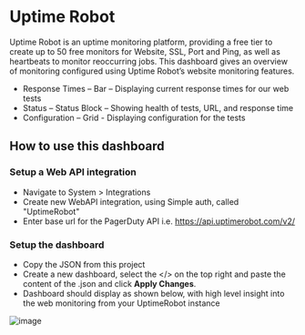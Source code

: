 # Uptime Robot
Uptime Robot is an uptime monitoring platform, providing a free tier to create up to 50 free monitors for Website, SSL, Port and Ping, as well as heartbeats to monitor reoccurring jobs. 
This dashboard gives an overview of monitoring configured using Uptime Robot’s website monitoring features.


- Response Times – Bar – Displaying current response times for our web tests
- Status – Status Block – Showing health of tests, URL, and response time
- Configuration – Grid - Displaying configuration for the tests



## How to use this dashboard
### Setup a Web API integration
- Navigate to System > Integrations
- Create new WebAPI integration, using Simple auth, called "UptimeRobot"
- Enter base url for the PagerDuty API i.e. https://api.uptimerobot.com/v2/ 


### Setup the dashboard
- Copy the JSON from this project
- Create a new dashboard, select the </> on the top right and paste the content of the .json and click **Apply Changes**.
- Dashboard should display as shown below, with high level insight into the web monitoring from your UptimeRobot instance
  
  
![image](https://github.com/squaredup/samples/blob/36998533c55160b7d2741856c116c77c4dfb2e50/dashboards/uptime-robot/Images/Uptime%20Robot.png)
 
